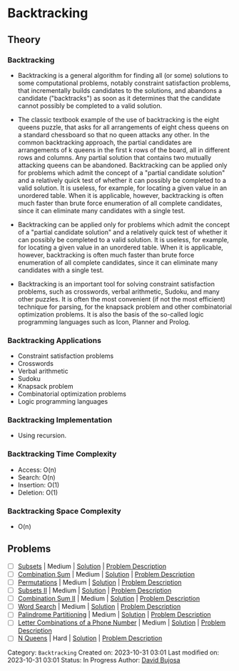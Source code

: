 # Backtracking

## Theory

### Backtracking

- Backtracking is a general algorithm for finding all (or some) solutions to some computational problems, notably constraint satisfaction problems, that incrementally builds candidates to the solutions, and abandons a candidate ("backtracks") as soon as it determines that the candidate cannot possibly be completed to a valid solution.

- The classic textbook example of the use of backtracking is the eight queens puzzle, that asks for all arrangements of eight chess queens on a standard chessboard so that no queen attacks any other. In the common backtracking approach, the partial candidates are arrangements of k queens in the first k rows of the board, all in different rows and columns. Any partial solution that contains two mutually attacking queens can be abandoned. Backtracking can be applied only for problems which admit the concept of a "partial candidate solution" and a relatively quick test of whether it can possibly be completed to a valid solution. It is useless, for example, for locating a given value in an unordered table. When it is applicable, however, backtracking is often much faster than brute force enumeration of all complete candidates, since it can eliminate many candidates with a single test.

- Backtracking can be applied only for problems which admit the concept of a "partial candidate solution" and a relatively quick test of whether it can possibly be completed to a valid solution. It is useless, for example, for locating a given value in an unordered table. When it is applicable, however, backtracking is often much faster than brute force enumeration of all complete candidates, since it can eliminate many candidates with a single test.

- Backtracking is an important tool for solving constraint satisfaction problems, such as crosswords, verbal arithmetic, Sudoku, and many other puzzles. It is often the most convenient (if not the most efficient) technique for parsing, for the knapsack problem and other combinatorial optimization problems. It is also the basis of the so-called logic programming languages such as Icon, Planner and Prolog.

### Backtracking Applications

- Constraint satisfaction problems
- Crosswords
- Verbal arithmetic
- Sudoku
- Knapsack problem
- Combinatorial optimization problems
- Logic programming languages

### Backtracking Implementation

- Using recursion.

### Backtracking Time Complexity

- Access: O(n)
- Search: O(n)
- Insertion: O(1)
- Deletion: O(1)

### Backtracking Space Complexity

- O(n)

## Problems
- [ ] [Subsets](https://leetcode.com/problems/subsets/) | Medium | [Solution](../../../src/medium/subsets.rs) | [Problem Description](../../../src/medium/readme.md#78-subsets)
- [ ] [Combination Sum](https://leetcode.com/problems/combination-sum/) | Medium | [Solution](../../../src/medium/combination_sum.rs) | [Problem Description](../../../src/medium/readme.md#39-combination-sum)
- [ ] [Permutations](https://leetcode.com/problems/permutations/) | Medium | [Solution](../../../src/medium/permutations.rs) | [Problem Description](../../../src/medium/readme.md#46-permutations)
- [ ] [Subsets II](https://leetcode.com/problems/subsets-ii/) | Medium | [Solution](../../../src/medium/subsets_ii.rs) | [Problem Description](../../../src/medium/readme.md#90-subsets-ii)
- [ ] [Combination Sum II](https://leetcode.com/problems/combination-sum-ii/) | Medium | [Solution](../../../src/medium/combination_sum_ii.rs) | [Problem Description](../../../src/medium/readme.md#40-combination-sum-ii)
- [ ] [Word Search](https://leetcode.com/problems/word-search/) | Medium | [Solution](../../../src/medium/word_search.rs) | [Problem Description](../../../src/medium/readme.md#79-word-search)
- [ ] [Palindrome Partitioning](https://leetcode.com/problems/palindrome-partitioning/) | Medium | [Solution](../../../src/medium/palindrome_partitioning.rs) | [Problem Description](../../../src/medium/readme.md#131-palindrome-partitioning)
- [ ] [Letter Combinations of a Phone Number](https://leetcode.com/problems/letter-combinations-of-a-phone-number/) | Medium | [Solution](../../../src/medium/letter_combinations_of_a_phone_number.rs) | [Problem Description](../../../src/medium/readme.md#17-letter-combinations-of-a-phone-number)
- [ ] [N Queens](https://leetcode.com/problems/n-queens/) | Hard | [Solution](../../../src/hard/n_queens.rs) | [Problem Description](../../../src/hard/readme.md#51-n-queens)

Category: `Backtracking`
Created on: 2023-10-31 03:01
Last modified on: 2023-10-31 03:01
Status: In Progress
Author: [David Bujosa](https://github.com/bujosa)